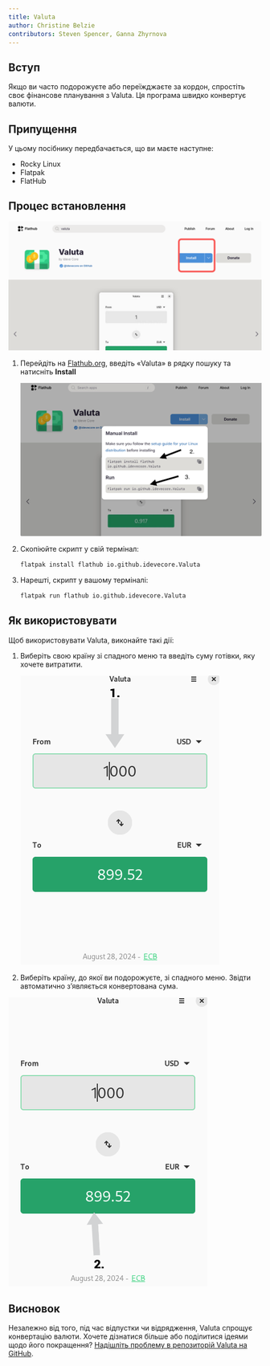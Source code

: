 ```yaml
---
title: Valuta
author: Christine Belzie
contributors: Steven Spencer, Ganna Zhyrnova
---
```


## Вступ

Якщо ви часто подорожуєте або переїжджаєте за кордон, спростіть своє фінансове планування з Valuta. Ця програма швидко конвертує валюти.

## Припущення

У цьому посібнику передбачається, що ви маєте наступне:

- Rocky Linux
- Flatpak
- FlatHub

## Процес встановлення

![Screenshot of the Valuta page on Flathub with the blue install button highlighted in a red square](images/01_valuta.png)

1. Перейдіть на [Flathub.org](https://flathub.org), введіть «Valuta» в рядку пошуку та натисніть **Install**

    ![manual install script and run script](images/valuta-install.png)

2. Скопіюйте скрипт у свій термінал:

    ```bash
    flatpak install flathub io.github.idevecore.Valuta
    ```

3. Нарешті, скрипт у вашому терміналі:

    ```bash
    flatpak run flathub io.github.idevecore.Valuta
    ```

## Як використовувати

Щоб використовувати Valuta, виконайте такі дії:

1. Виберіть свою країну зі спадного меню та введіть суму готівки, яку хочете витратити.

    ![Screenshot of Valuta app showing 1000 USD in the input field, with a grey arrow pointing down to a grey box showing 1000 USD](images/02_valuta.png)

2. Виберіть країну, до якої ви подорожуєте, зі спадного меню. Звідти автоматично з’являється конвертована сума.

![Screenshot showing a grey arrow pointing upward to a green box displaying the converted amount, 899.52 EUR](images/03_valuta.png)

## Висновок

Незалежно від того, під час відпустки чи відрядження, Valuta спрощує конвертацію валюти. Хочете дізнатися більше або поділитися ідеями щодо його покращення? [Надішліть проблему в репозиторій Valuta на GitHub](https://github.com/ideveCore/valuta/issues).

